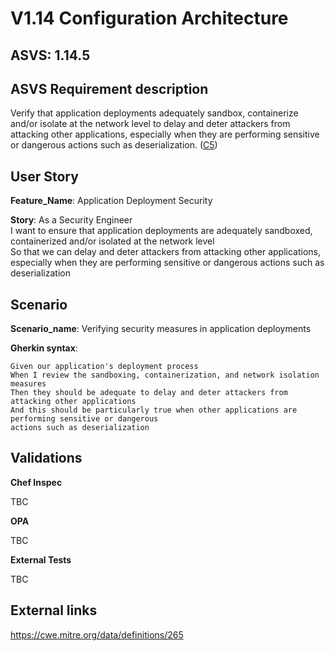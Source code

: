 # V1.14 Configuration Architecture

## ASVS: 1.14.5

## ASVS Requirement description

Verify that application deployments adequately sandbox,
containerize and/or isolate at the network level to delay and
deter attackers from attacking other applications, especially
when they are performing sensitive or dangerous actions such as
deserialization.
([C5](https://owasp.org/www-project-proactive-controls/#div-numbering))

## User Story

**Feature_Name**: Application Deployment Security

**Story**:
As a Security Engineer\
I want to ensure that application deployments are adequately sandboxed, containerized and/or 
isolated at the network level\
So that we can delay and deter attackers from attacking other applications, especially when they 
are performing sensitive or dangerous actions such as deserialization

## Scenario

**Scenario_name**: Verifying security measures in application deployments

**Gherkin syntax**:

```gherkin
Given our application's deployment process
When I review the sandboxing, containerization, and network isolation measures
Then they should be adequate to delay and deter attackers from attacking other applications
And this should be particularly true when other applications are performing sensitive or dangerous
actions such as deserialization
```

## Validations

**Chef Inspec**

TBC

**OPA**

TBC

**External Tests**

TBC

## External links
<https://cwe.mitre.org/data/definitions/265>